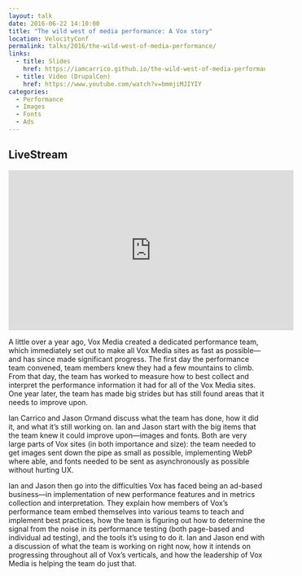 ```yaml
---
layout: talk
date: 2016-06-22 14:10:00
title: "The wild west of media performance: A Vox story"
location: VelocityConf
permalink: talks/2016/the-wild-west-of-media-performance/
links:
  - title: Slides
    href: https://iamcarrico.github.io/the-wild-west-of-media-performance/
  - title: Video (DrupalCon)
    href: https://www.youtube.com/watch?v=bmmjiMJIYIY
categories:
  - Performance
  - Images
  - Fonts
  - Ads
---
```


## LiveStream

<iframe id="ls_embed_1464045165" src="https://livestream.com/accounts/10405787/events/5455124/player?width=560&height=315&autoPlay=true&mute=false" width="560" height="315" frameborder="0" scrolling="no"></iframe>



A little over a year ago, Vox Media created a dedicated performance team, which immediately set out to make all Vox Media sites as fast as possible—and has since made significant progress. The first day the performance team convened, team members knew they had a few mountains to climb. From that day, the team has worked to measure how to best collect and interpret the performance information it had for all of the Vox Media sites. One year later, the team has made big strides but has still found areas that it needs to improve upon.

Ian Carrico and Jason Ormand discuss what the team has done, how it did it, and what it’s still working on. Ian and Jason start with the big items that the team knew it could improve upon—images and fonts. Both are very large parts of Vox sites (in both importance and size): the team needed to get images sent down the pipe as small as possible, implementing WebP where able, and fonts needed to be sent as asynchronously as possible without hurting UX.

Ian and Jason then go into the difficulties Vox has faced being an ad-based business—in implementation of new performance features and in metrics collection and interpretation. They explain how members of Vox’s performance team embed themselves into various teams to teach and implement best practices, how the team is figuring out how to determine the signal from the noise in its performance testing (both page-based and individual ad testing), and the tools it’s using to do it. Ian and Jason end with a discussion of what the team is working on right now, how it intends on progressing throughout all of Vox’s verticals, and how the leadership of Vox Media is helping the team do just that.
